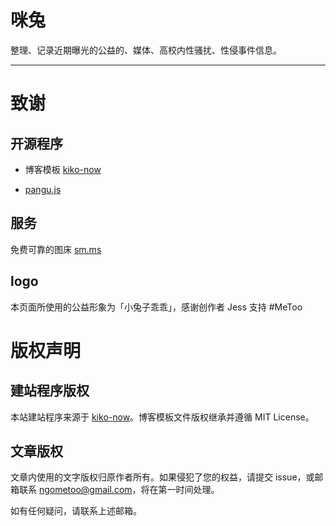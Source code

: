# 咪兔

整理、记录近期曝光的公益的、媒体、高校内性骚扰、性侵事件信息。


---

# 致谢

## 开源程序

- 博客模板 [kiko-now](https://github.com/AWEEKJ/kiko-now)

- [pangu.js](https://github.com/vinta/pangu.js)

## 服务

免费可靠的图床 [sm.ms](https://sm.ms)

## logo

本页面所使用的公益形象为「小兔子乖乖」，感谢创作者 Jess 支持 #MeToo

# 版权声明

## 建站程序版权

本站建站程序来源于 [kiko-now](https://github.com/AWEEKJ/kiko-now)。博客模板文件版权继承并遵循 MIT License。

## 文章版权

文章内使用的文字版权归原作者所有。如果侵犯了您的权益，请提交 issue，或邮箱联系 <ngometoo@gmail.com>，将在第一时间处理。

如有任何疑问，请联系上述邮箱。
